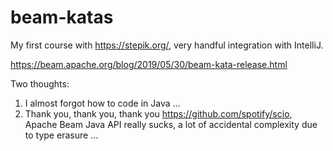 # beam-katas

My first course with https://stepik.org/, very handful integration with IntelliJ.

https://beam.apache.org/blog/2019/05/30/beam-kata-release.html

Two thoughts:

1. I almost forgot how to code in Java ...
2. Thank you, thank you, thank you https://github.com/spotify/scio, Apache Beam Java API really sucks, a lot of accidental complexity due to type erasure ...
